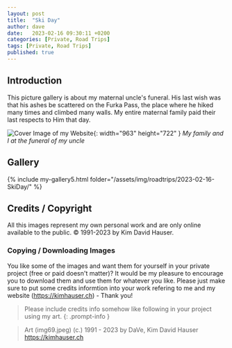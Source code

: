 ```yaml
---
layout: post
title:  "Ski Day"
author: dave
date:   2023-02-16 09:30:11 +0200
categories: [Private, Road Trips]
tags: [Private, Road Trips]
published: true
---
```


## Introduction
This picture gallery is about my maternal uncle's funeral. His last wish was that his ashes be scattered on the Furka Pass, the place where he hiked many times and climbed many walls. My entire maternal family paid their last respects to Him that day.


![Cover Image of my Website](../../assets/img/roadtrips/2023-02-16-SkiDay/20230216_151131.jpg){: width="963" height="722" }
_My family and I at the funeral of my uncle_

## Gallery
{% include my-gallery5.html folder="/assets/img/roadtrips/2023-02-16-SkiDay/" %}

## Credits / Copyright
All this images represent my own personal work and are only online available to the public. &copy; 1991-2023 by Kim David Hauser.

### Copying / Downloading Images
You like some of the images and want them for yourself in your private project (free or paid doesn't matter)? It would be my pleasure to encourage you to download them and use them for whatever you like. Please just make sure to put some credits informtion into your work refering to me and my website (<https://kimhauser.ch>) - Thank you!

> Please include credits info somehow like following in your project using my art.
{: .prompt-info }


> Art (img69.jpeg) (c.) 1991 - 2023 by DaVe, Kim David Hauser <https://kimhauser.ch>